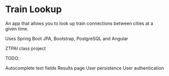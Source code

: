 # Train Lookup

An app that allows you to look up train connections between cities at a given time.

Uses Spring Boot JPA, Bootstrap, PostgreSQL and Angular

ZTPAI class project

TODO:

Autocomplete text fields
Results page
User persistence
User authentication
